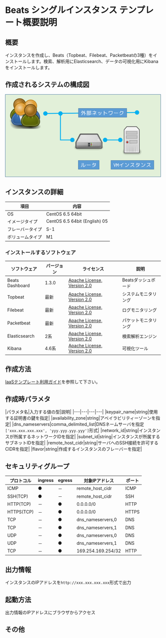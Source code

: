 # Beats シングルインスタンス テンプレート概要説明

## 概要

インスタンスを作成し、Beats（Topbeat、Filebeat、Packetbeatの3種）をインストールします。検索、解析用にElasticsearch、データの可視化用にKibanaをインストールします。

## 作成されるシステムの構成図

![構成図](images/diag_single.png)

## インスタンスの詳細

|項目|内容|
|---|---|
|OS|CentOS 6.5 64bit|
|イメージタイプ|CentOS 6.5 64bit (English) 05|
|フレーバータイプ|S-1|
|ボリュームタイプ|M1|

### インストールするソフトウェア

|ソフトウェア|バージョン|ライセンス|説明|
|---|---|---|---|
|Beats Dashboard|1.3.0|[Apache License, Version 2.0](http://www.apache.org/licenses/LICENSE-2.0)|Beatsダッシュボード|
|Topbeat|最新|[Apache License, Version 2.0](http://www.apache.org/licenses/LICENSE-2.0)|システムモニタリング|
|Filebeat|最新|[Apache License, Version 2.0](http://www.apache.org/licenses/LICENSE-2.0)|ログモニタリング|
|Packetbeat|最新|[Apache License, Version 2.0](http://www.apache.org/licenses/LICENSE-2.0)|パケットモニタリング|
|Elasticsearch|2系|[Apache License, Version 2.0](http://www.apache.org/licenses/LICENSE-2.0)|検索解析エンジン|
|Kibana|4.6系|[Apache License, Version 2.0](http://www.apache.org/licenses/LICENSE-2.0)|可視化ツール|

## 作成方法

[IaaSテンプレート利用ガイド](../usage.md)を参照して下さい。

## 作成時パラメタ

|パラメタ名|入力する値の型|説明|
|---|---|---|---|
|keypair_name|string|使用する証明書の鍵を指定|
|availability_zone|string|アベイラビリティーゾーンを指定|
|dns_nameservers|comma_delimited_list|DNSネームサーバを指定<br>`['xxx.xxx.xxx.xxx', 'yyy.yyy.yyy.yyy']`形式|
|network_id|string|インスタンスが所属するネットワークIDを指定|
|subnet_id|string|インスタンスが所属するサブネットIDを指定|
|remote_host_cidr|string|サーバへのSSH接続を許可するCIDRを指定|
|flavor|string|作成するインスタンスのフレーバーを指定|

## セキュリティグループ

|プロトコル|ingress|egress|対象IPアドレス|ポート|
|---|---|---|---|---|
|ICMP      |●|－|remote_host_cidr  |ICMP |
|SSH(TCP)  |●|－|remote_host_cidr  |SSH  |
|HTTP(TCP) |－|●|0.0.0.0/0         |HTTP |
|HTTPS(TCP)|－|●|0.0.0.0/0         |HTTPS|
|TCP       |－|●|dns_nameservers,0 |DNS  |
|TCP       |－|●|dns_nameservers,1 |DNS  |
|UDP       |－|●|dns_nameservers,0 |DNS  |
|UDP       |－|●|dns_nameservers,1 |DNS  |
|TCP       |－|●|169.254.169.254/32|HTTP |

## 出力情報

インスタンスのIPアドレスを`http://xxx.xxx.xxx.xxx`形式で出力

## 起動方法

出力情報のIPアドレスにブラウザからアクセス

## その他
